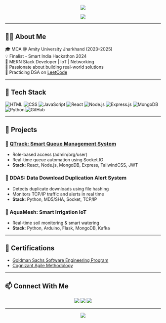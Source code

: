 


<!-- GitHub Profile README for Abhishek Kumar Pandey -->

<p align="center">
  <img src="https://capsule-render.vercel.app/api?type=waving&color=0A192F&height=250&section=header&text=Abhishek%20Kumar%20Pandey&fontSize=40&fontColor=F8F8F2" />
</p>

<p align="center">
  <img src="https://readme-typing-svg.herokuapp.com?font=Fira+Code&weight=500&size=24&duration=4000&pause=1000&center=true&vCenter=true&color=00FFFF&width=600&lines=%7C+MERN+Stack+Developer;Passionate+about+real-world+projects;Networking+%7C+%7C" />
</p>

---

## 🧑‍💻 About Me

🎓 MCA @ Amity University Jharkhand (2023–2025)  
💡 Finalist - Smart India Hackathon 2024  
🔧 MERN Stack Developer | IoT | Networking  
💬 Passionate about building real-world solutions  
🧠 Practicing DSA on [LeetCode](https://leetcode.com/u/BLITzZzZzZz/)  

---

## 🚀 Tech Stack

![HTML](https://img.shields.io/badge/HTML5-E34F26?style=for-the-badge&logo=html5&logoColor=white)
![CSS](https://img.shields.io/badge/CSS3-1572B6?style=for-the-badge&logo=css3&logoColor=white)
![JavaScript](https://img.shields.io/badge/-JavaScript-black?style=for-the-badge&logo=javascript)
![React](https://img.shields.io/badge/-React-blue?style=for-the-badge&logo=react)
![Node.js](https://img.shields.io/badge/-Node.js-green?style=for-the-badge&logo=node.js)
![Express.js](https://img.shields.io/badge/-Express.js-black?style=for-the-badge&logo=express)
![MongoDB](https://img.shields.io/badge/-MongoDB-white?style=for-the-badge&logo=mongodb)
![Python](https://img.shields.io/badge/-Python-3776AB?style=for-the-badge&logo=python&logoColor=white)
![GitHub](https://img.shields.io/badge/-GitHub-black?style=for-the-badge&logo=github)

---

## 📂 Projects

### 🔹 [QTrack: Smart Queue Management System](https://github.com/BLITzZ0)  
- Role-based access (admin/org/user)
- Real-time queue automation using Socket.IO  
- **Stack**: React, Node.js, MongoDB, Express, TailwindCSS, JWT

### 🔹 DDAS: Data Download Duplication Alert System  
- Detects duplicate downloads using file hashing  
- Monitors TCP/IP traffic and alerts in real time  
- **Stack**: Python, MD5/SHA, Socket, TCP/IP

### 🔹 AquaMesh: Smart Irrigation IoT  
- Real-time soil monitoring & smart watering  
- **Stack**: Python, Arduino, Flask, MongoDB, Kafka

---

## 🏅 Certifications

- [Goldman Sachs Software Engineering Program](https://forage-uploads-prod.s3.amazonaws.com/completion-certificates/Goldman%20Sachs/NPdeQ43o8P9HJmJzg_Goldman%20Sachs_qRmN3sgDNCsqaQRNJ_1673926158841_completion_certificate.pdf)
- [Cognizant Agile Methodology](https://forage-uploads-prod.s3.amazonaws.com/completion-certificates/Cognizant/ZZswQd6xGydd758vz_Cognizant%20USA_qRmN3sgDNCsqaQRNJ_1683233703680_completion_certificate.pdf)

---

## 📫 Connect With Me

<p align="center">
  <a href="mailto:ababhishek3005@gmail.com"><img src="https://img.shields.io/badge/Gmail-D14836?style=for-the-badge&logo=gmail&logoColor=white" /></a>
  <a href="https://linkedin.com/in/abhishek-k-0181b5229/"><img src="https://img.shields.io/badge/-LinkedIn-blue?style=for-the-badge&logo=linkedin&logoColor=white" /></a>
  <a href="https://github.com/BLITzZ0"><img src="https://img.shields.io/badge/-GitHub-black?style=for-the-badge&logo=github&logoColor=white" /></a>
</p>

---

<p align="center">
  <img src="https://capsule-render.vercel.app/api?type=waving&color=0A192F&height=120&section=footer" />
</p>
